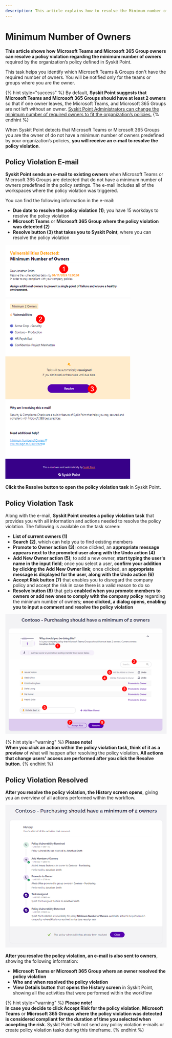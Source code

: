 ```yaml
---
description: This article explains how to resolve the Minimum number of Owners policy violation.
---
```


# Minimum Number of Owners

**This article shows how Microsoft Teams and Microsoft 365 Group owners can resolve a policy violation regarding the minimum number of owners** required by the organization’s policy defined in Syskit Point. 

This task helps you identify which Microsoft Teams & Groups don't have the required number of owners. You will be notified only for the teams or groups where you are the owner.

{% hint style="success" %}
By default, **Syskit Point suggests that Microsoft Teams and Microsoft 365 Groups should have at least 2 owners** so that if one owner leaves, the Microsoft Teams, and Microsoft 365 Groups are not left without an owner. 
[Syskit Point Administrators can change the minimum number of required owners to fit the organization’s policies.](set-up-policies.md)
{% endhint %}

When Syskit Point detects that Microsoft Teams or Microsoft 365 Groups you are the owner of do not have a minimum number of owners predefined by your organization’s policies, **you will receive an e-mail to resolve the policy violation**.

## Policy Violation E-mail

**Syskit Point sends an e-mail to existing owners** when Microsoft Teams or Microsoft 365 Groups are detected that do not have a minimum number of owners predefined in the policy settings. The e-mail includes all of the workspaces where the policy violation was triggered.

You can find the following information in the e-mail:
* **Due date to resolve the policy violation (1)**; you have 15 workdays to resolve the policy violation
* **Microsoft Teams** or **Microsoft 365 Group where the policy violation was detected (2)**
* **Resolve button (3) that takes you to Syskit Point**, where you can resolve the policy violation

![Policy Violation E-mail](../../.gitbook/assets/minimum-number-of-owners-email.png)

**Click the Resolve button to open the policy violation task** in Syskit Point.

## Policy Violation Task

Along with the e-mail, **Syskit Point creates a policy violation task** that provides you with all information and actions needed to resolve the policy violation. 
The following is available on the task screen:
* **List of current owners (1)**
* **Search (2)**, which can help you to find existing members
* **Promote to Owner action (3)**; once clicked, an **appropriate message appears next to the promoted user along with the Undo action (4)**
* **Add New Owner action (5)**; to add a new owner, **start typing the user's name in the input field**; once you select a user, **confirm your addition by clicking the Add New Owner link**; once clicked, an **appropriate message is displayed for the user, along with the Undo action (6)**
* **Accept Risk button (7)** that enables you to disregard the company policy and accept the risk in case there is a valid reason to do so
* **Resolve button (8)** that gets **enabled when you promote members to owners or add new ones to comply with the company policy** regarding the minimum number of owners; **once clicked, a dialog opens, enabling you to input a comment and resolve the policy violation**

![Policy Violation Task](../../.gitbook/assets/minimum-number-of-owners-policy-violation-task.png)

{% hint style="warning" %}
**Please note!**  
**When you click an action within the policy violation task, think of it as a preview** of what will happen after resolving the policy violation.
**All actions that change users' access are performed after you click the Resolve button**. 
{% endhint %}

## Policy Violation Resolved 

**After you resolve the policy violation, the History screen opens**, giving you an overview of all actions performed within the workflow.

![Policy Violation History Screen](../../.gitbook/assets/minimum-number-of-owners-workflow-history.png)

**After you resolve the policy violation, an e-mail is also sent to owners**, showing the following information:
* **Microsoft Teams or Microsoft 365 Group where an owner resolved the policy violation**
* **Who and when resolved the policy violation**
* **View Details button** that **opens the History screen** in Syskit Point, showing all the activities that were performed within the workflow

{% hint style="warning" %}
**Please note!**  
**In case you decide to click Accept Risk for the policy violation**, **Microsoft Teams** or **Microsoft 365 Groups where the policy violation was detected is considered compliant for the duration of time you selected when accepting the risk**. Syskit Point will not send any policy violation e-mails or create policy violation tasks during this timeframe.
{% endhint %}


